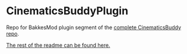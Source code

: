 # CinematicsBuddyPlugin
Repo for BakkesMod plugin segment of the [complete CinematicsBuddy repo](https://github.com/CinderBlocc/CinematicsBuddy).

[The rest of the readme can be found here.](https://github.com/CinderBlocc/CinematicsBuddyPlugin/blob/master/bakkesmod/data/CinematicsBuddy/README.md)

